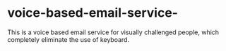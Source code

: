 # voice-based-email-service-
This is a voice based email service for visually challenged people, which completely eliminate the use of keyboard.
